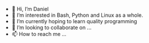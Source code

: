 - 👋 Hi, I’m Daniel
- 👀 I’m interested in Bash, Python and Linux as a whole. 
- 🌱 I’m currently hoping to learn quality programming
- 💞️ I’m looking to collaborate on ...
- 📫 How to reach me ...

<!---
dculik/dculik is a ✨ special ✨ repository because its `README.md` (this file) appears on your GitHub profile.
You can click the Preview link to take a look at your changes.
--->
